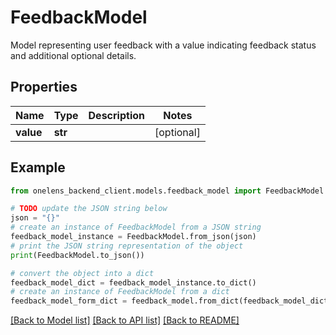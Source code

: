 # FeedbackModel

Model representing user feedback with a value indicating feedback status and additional optional details.

## Properties

Name | Type | Description | Notes
------------ | ------------- | ------------- | -------------
**value** | **str** |  | [optional] 

## Example

```python
from onelens_backend_client.models.feedback_model import FeedbackModel

# TODO update the JSON string below
json = "{}"
# create an instance of FeedbackModel from a JSON string
feedback_model_instance = FeedbackModel.from_json(json)
# print the JSON string representation of the object
print(FeedbackModel.to_json())

# convert the object into a dict
feedback_model_dict = feedback_model_instance.to_dict()
# create an instance of FeedbackModel from a dict
feedback_model_form_dict = feedback_model.from_dict(feedback_model_dict)
```
[[Back to Model list]](../README.md#documentation-for-models) [[Back to API list]](../README.md#documentation-for-api-endpoints) [[Back to README]](../README.md)


